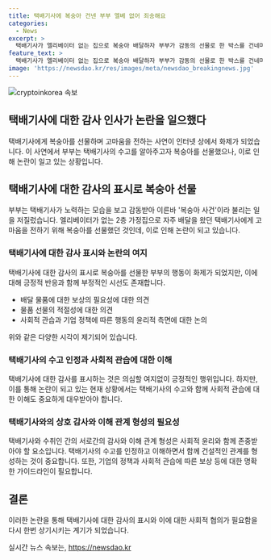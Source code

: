```yaml
---
title: 택배기사에 복숭아 건넨 부부 엘베 없어 죄송해요
categories:
  - News
excerpt: >
  택배기사가 엘리베이터 없는 집으로 복숭아 배달하자 부부가 감동의 선물로 한 박스를 건네며 고마움을 전한 이야기가 화제다. 이른바 택배기사입니다라는 글에는 13년차 택배기사 A씨의 이야기가 담겼는데, 자주 가는 집에서 엘리베이터 없이 계단을 오르내리며 물건을 전해주던 A씨에게 부부가 따뜻한 선물을 했다. 부부는 항상 고생하는 A씨에게 감사의 마음을 전해주기 위해 복숭아 한 박스를 선물했고, 이에 A씨는 감동을 토로하며 뜻밖의 선물에 힘이 나는 소감을 전하기도 했다.
feature_text: >
  택배기사가 엘리베이터 없는 집으로 복숭아 배달하자 부부가 감동의 선물로 한 박스를 건네며 고마움을 전한 이야기가 화제다. 이른바 택배기사입니다라는 글에는 13년차 택배기사 A씨의 이야기가 담겼는데, 자주 가는 집에서 엘리베이터 없이 계단을 오르내리며 물건을 전해주던 A씨에게 부부가 따뜻한 선물을 했다. 부부는 항상 고생하는 A씨에게 감사의 마음을 전해주기 위해 복숭아 한 박스를 선물했고, 이에 A씨는 감동을 토로하며 뜻밖의 선물에 힘이 나는 소감을 전하기도 했다.
image: 'https://newsdao.kr/res/images/meta/newsdao_breakingnews.jpg'
---
```


<p><img src="https://newsdao.kr/res/images/meta/newsdao_breakingnews.jpg" alt="cryptoinkorea 속보" /></p>

<h2>택배기사에 대한 감사 인사가 논란을 일으했다</h2>

<p data-ke-size="size16"></p>

<p>택배기사에게 복숭아를 선물하며 고마움을 전하는 사연이 인터넷 상에서 화제가 되었습니다. 이 사연에서 부부는 택배기사의 수고를 알아주고자 복숭아를 선물했으나, 이로 인해 논란이 일고 있는 상황입니다.</p>

<h2>택배기사에 대한 감사의 표시로 복숭아 선물</h2>

<p>부부는 택배기사가 노력하는 모습을 보고 감동받아 이른바 '복숭아 사건'이라 불리는 일을 저질렀습니다. 엘리베이터가 없는 2층 가정집으로 자주 배달을 왔던 택배기사에게 고마움을 전하기 위해 복숭아를 선물했던 것인데, 이로 인해 논란이 되고 있습니다.</p>

<h3>택배기사에 대한 감사 표시와 논란의 여지</h3>

<p>택배기사에 대한 감사의 표시로 복숭아를 선물한 부부의 행동이 화제가 되었지만, 이에 대해 긍정적 반응과 함께 부정적인 시선도 존재합니다.</p>

<ul>
<li>배달 물품에 대한 보상의 필요성에 대한 의견</li>
<li>물품 선물의 적절성에 대한 의견</li>
<li>사회적 관습과 기업 정책에 따른 행동의 윤리적 측면에 대한 논의</li>
</ul>

<p>위와 같은 다양한 시각이 제기되어 있습니다.</p>

<h3>택배기사의 수고 인정과 사회적 관습에 대한 이해</h3>

<p>택배기사에 대한 감사를 표시하는 것은 의심할 여지없이 긍정적인 행위입니다. 하지만, 이를 통해 논란이 되고 있는 현재 상황에서는 택배기사의 수고와 함께 사회적 관습에 대한 이해도 중요하게 대우받아야 합니다. </p>

<h3>택배기사와의 상호 감사와 이해 관계 형성의 필요성</h3>

<p>택배기사와 수취인 간의 서로간의 감사와 이해 관계 형성은 사회적 윤리와 함께 존중받아야 할 요소입니다. 택배기사의 수고를 인정하고 이해하면서 함께 건설적인 관계를 형성하는 것이 중요합니다. 또한, 기업의 정책과 사회적 관습에 따른 보상 등에 대한 명확한 가이드라인이 필요합니다.</p>

<h2>결론</h2>

<p>이러한 논란을 통해 택배기사에 대한 감사의 표시와 이에 대한 사회적 협의가 필요함을 다시 한번 상기시키는 계기가 되었습니다.</p>

<p data-ke-size="size16"></p>
실시간 뉴스 속보는, <a href="https://newsdao.kr" rel="dofollow">https://newsdao.kr</a>



